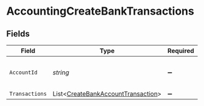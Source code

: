 # AccountingCreateBankTransactions


## Fields

| Field                                                                                     | Type                                                                                      | Required                                                                                  | Description                                                                               |
| ----------------------------------------------------------------------------------------- | ----------------------------------------------------------------------------------------- | ----------------------------------------------------------------------------------------- | ----------------------------------------------------------------------------------------- |
| `AccountId`                                                                               | *string*                                                                                  | :heavy_minus_sign:                                                                        | Unique identifier for a bank account.                                                     |
| `Transactions`                                                                            | List<[CreateBankAccountTransaction](../../models/shared/CreateBankAccountTransaction.md)> | :heavy_minus_sign:                                                                        | N/A                                                                                       |